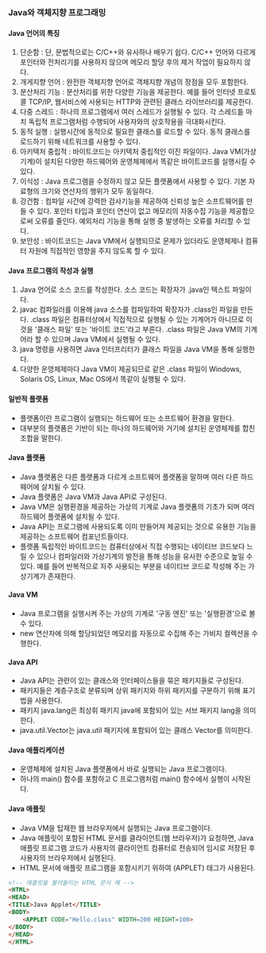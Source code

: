 ### Java와 객체지향 프로그래밍

#### Java 언어의 특징

1. 단순함 : 단, 문법적으로는 C/C++와 유사하나 배우기 쉽다. C/C++ 언어와 다르게 포인터와 전처리기를 사용하지 않으며 메모리 할당 후의 제거 작업이 필요하지 않다.
2. 개게지향 언어 : 완전한 객체지향 언어로 객체지향 개념의 장점을 모두 포함한다.
3. 분산처리 기능 : 분산처리를 위한 다양한 기능을 제공한다. 예를 들어 인터넷 프로토콜 TCP/IP, 웹서비스에 사용되는 HTTP와 관련된 클래스 라이브러리를 제공한다.
4. 다중 스레드 : 하나의 프로그램에서 여러 스레드가 실행될 수 있다. 각 스레드틑 마치 독립적 프로그램처럼 수행되어 사용자와의 상호작용을 극대화시킨다.
5. 동적 실행 : 실행시간에 동적으로 필요한 클래스를 로드할 수 있다. 동적 클래스를 로드하기 위해 네트워크를 사용할 수 있다.
6. 아키텍처 중립적 : 바이트코드는 아키텍처 중립적인 이진 파일이다. Java VM(가상기계)이 설치된 다양한 하드웨어와 운영체제에서 똑같은 바이트코드를 실행시킬 수 있다.
7. 이식성 : Java 프로그램을 수정하지 않고 모든 플랫폼에서 사용할 수 있다. 기본 자료형의 크기와 연산자의 행위가 모두 동일하다.
8. 강건함 : 컴파일 시간에 강력한 검사기능을 제공하여 신뢰성 높은 소프트웨어를 만들 수 있다. 포인터 타입과 포인터 연산이 없고 메모리의 자동수집 기능을 제공함으로써 오류를 줄인다. 예외처리 기능을 통해 실행 중 발생하는 오류를 처리할 수 있다.
9. 보안성 : 바이트코드는 Java VM에서 실행되므로 문제가 있더라도 운영체제나 컴퓨터 자원에 직접적인 영향을 주지 않도록 할 수 있다.

#### Java 프로그램의 작성과 실행

1. Java 언어로 소스 코드를 작성한다. 소스 코드는 확장자가 .java인 텍스트 파일이다.
2. javac 컴파일러를 이용해 java 소스를 컴파일하여 확장자가 .class인 파일을 만든다. .class 파일은 컴퓨터상에서 직접적으로 실행될 수 있는 기계어가 아니므로 이것을 '클래스 파일' 또는 '바이트 코드'라고 부른다. .class 파일은 Java VM의 기계어라 할 수 있으며 Java VM에서 실행될 수 있다.
3. java 명령을 사용하면 Java 인터프리터가 클래스 파일을 Java VM을 통해 실행한다.
4. 다양한 운영체제마다 Java VM이 제공되므로 같은 .class 파일이 Windows, Solaris OS, Linux, Mac OS에서 똑같이 실행될 수 있다.

#### 일반적 플랫폼

- 플랫폼이란 프로그램이 실행되는 하드웨어 또는 소프트웨어 환경을 말한다.
- 대부분의 플랫폼은 기반이 되는 하나의 하드웨어와 거기에 설치된 운영체제를 합친 조합을 말한다.

#### Java 플랫폼

- Java 플랫폼은 다른 플랫폼과 다르게 소프트웨어 플랫폼을 말하며 여러 다른 하드웨어에 살치될 수 있다.
- Java 플랫폼은 Java VM과 Java API로 구성된다.
- Java VM은 실행환경을 제공하는 가상의 기계로 Java 플랫폼의 기초가 되며 여러 하드웨어 플랫폼에 설치될 수 있다.
- Java API는 프로그램에 사용되도록 이미 만들어져 제공되는 것으로 유용한 기능을 제공하는 소프트웨어 컴포넌트들이다.
- 플랫폼 독립적인 바이트코드는 컴퓨터상에서 직접 수행되는 네이티브 코드보다 느릴 수 있으나 컴파일러와 가상기계의 발전을 통해 성능을 유사한 수준으로 높일 수 있다. 예를 들어 반복적으로 자주 사용되는 부분을 네이티브 코드로 작성해 주는 가상기계가 존재한다.

#### Java VM

- Java 프로그램을 실행시켜 주는 가상의 기계로 '구동 엔진' 또는 '실행환경'으로 볼 수 있다.
- new 연산자에 의해 할당되었던 메모리를 자동으로 수집해 주는 가비지 컬렉션을 수행한다.

#### Java API

- Java API는 관련이 있는 클래스와 인터페이스들을 묶은 패키지들로 구성된다.
- 패키지들은 계층구조로 분류되며 상위 패키지와 하위 패키지를 구분하기 위해 표기법을 사용한다.
- 패키지 java.lang은 최상휘 패키지 java에 포함되어 있는 서브 패키지 lang을 의미한다.
- java.util.Vector는 java.util 패키지에 포함되어 있는 클래스 Vector를 의미한다.

#### Java 애플리케이션

- 운영체제에 설치된 Java 플랫폼에서 바로 실행되는 Java 프로그램이다.
- 하나의 main() 함수를 포함하고 C 프로그램처럼 main() 함수에서 실행이 시작된다.

#### Java 애플릿

- Java VM을 탑재한 웹 브라우저에서 실행되는 Java 프로그램이다.
- Java 애플릿이 포함된 HTML 문서를 클라이언트(웹 브라우저)가 요청하면, Java 애플릿 프로그램 코드가 사용자의 클라이언트 컴퓨터로 전송되어 임시로 저장된 후 사용자의 브라우저에서 실행된다.
- HTML 문서에 애플릿 프로그램을 포함시키기 위하여 (APPLET) 태그가 사용된다.

```html
<!-- 애플릿을 불러들이는 HTML 문서 예 -->
<HTML>
<HEAD>
<TITLE>Java Applet</TITLE>
<BODY>
    <APPLET CODE="Hello.class" WIDTH=200 HEIGHT=100>
</BODY>
</HEAD>
</HTML>
```
